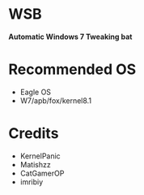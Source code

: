 # WSB
**Automatic Windows 7 Tweaking bat**

# Recommended OS
- Eagle OS
- W7/apb/fox/kernel8.1

# Credits
- KernelPanic
- Matishzz
- CatGamerOP
- imribiy


